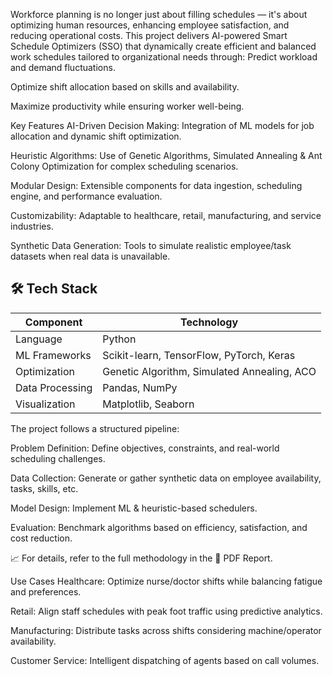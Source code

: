 Workforce planning is no longer just about filling schedules — it's about optimizing human resources, enhancing employee satisfaction, and reducing operational costs. This project delivers AI-powered Smart Schedule Optimizers (SSO) that dynamically create efficient and balanced work schedules tailored to organizational needs through: 
Predict workload and demand fluctuations.

Optimize shift allocation based on skills and availability.

Maximize productivity while ensuring worker well-being.



 Key Features
AI-Driven Decision Making: Integration of ML models for job allocation and dynamic shift optimization.

Heuristic Algorithms: Use of Genetic Algorithms, Simulated Annealing & Ant Colony Optimization for complex scheduling scenarios.

Modular Design: Extensible components for data ingestion, scheduling engine, and performance evaluation.

Customizability: Adaptable to healthcare, retail, manufacturing, and service industries.

Synthetic Data Generation: Tools to simulate realistic employee/task datasets when real data is unavailable.




## 🛠️ Tech Stack

| Component         | Technology                                      |
|------------------|--------------------------------------------------|
| Language          | Python                                           |
| ML Frameworks     | Scikit-learn, TensorFlow, PyTorch, Keras         |
| Optimization      | Genetic Algorithm, Simulated Annealing, ACO     |
| Data Processing   | Pandas, NumPy                                    |
| Visualization     | Matplotlib, Seaborn                              |



The project follows a structured pipeline:

Problem Definition: Define objectives, constraints, and real-world scheduling challenges.

Data Collection: Generate or gather synthetic data on employee availability, tasks, skills, etc.

Model Design: Implement ML & heuristic-based schedulers.

Evaluation: Benchmark algorithms based on efficiency, satisfaction, and cost reduction.

📈 For details, refer to the full methodology in the 📄 PDF Report.







Use Cases
Healthcare: Optimize nurse/doctor shifts while balancing fatigue and preferences.

Retail: Align staff schedules with peak foot traffic using predictive analytics.

Manufacturing: Distribute tasks across shifts considering machine/operator availability.

Customer Service: Intelligent dispatching of agents based on call volumes.
